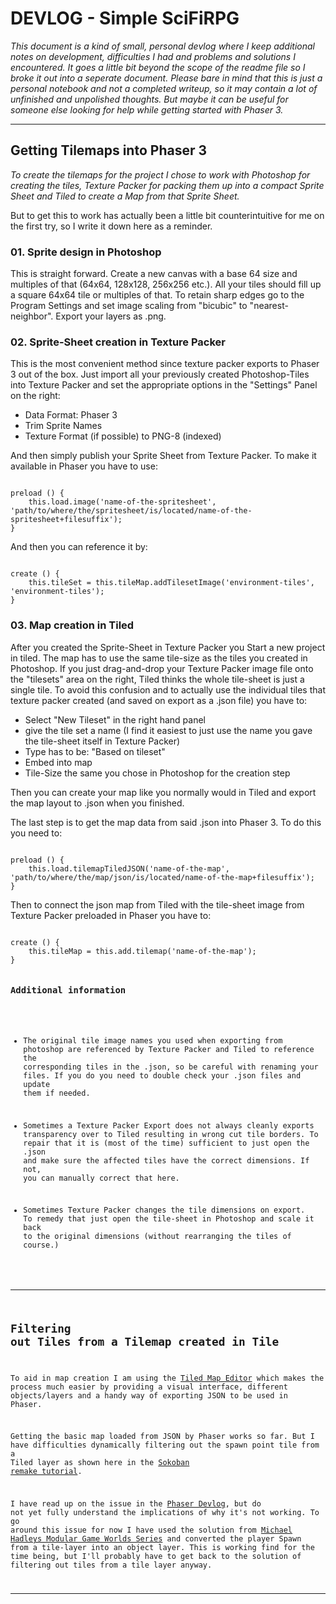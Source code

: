 # DEVLOG - Simple SciFiRPG

*This document is a kind of small, personal devlog where I keep additional notes on development, difficulties I had and problems and solutions I encountered. It goes a little bit beyond the scope of the readme file so I broke it out into a seperate document. Please bare in mind that this is just a personal notebook and not a completed writeup, so it may contain a lot of unfinished and unpolished thoughts.*
*But maybe it can be useful for someone else looking for help while getting started with Phaser 3.*

----

## Getting Tilemaps into Phaser 3

*To create the tilemaps for the project I chose to work with Photoshop for creating the tiles, Texture Packer for packing them up into a compact Sprite Sheet and Tiled to create a Map from that Sprite Sheet.*

But to get this to work has actually been a little bit counterintuitive for me on the first try, so I write it down here as a reminder.

### 01. Sprite design in Photoshop

This is straight forward. Create a new canvas with a base 64 size and multiples of that (64x64, 128x128, 256x256 etc.). All your tiles should fill up a square 64x64 tile or multiples of that. To retain sharp edges go to the Program Settings and set image scaling from "bicubic" to "nearest-neighbor". Export your layers as .png.

### 02. Sprite-Sheet creation in Texture Packer

This is the most convenient method since texture packer exports to Phaser 3 out of the box. Just import all your previously created Photoshop-Tiles into Texture Packer and set the appropriate options in the "Settings" Panel on the right:

- Data Format: Phaser 3
- Trim Sprite Names 
- Texture Format (if possible) to PNG-8 (indexed)

And then simply publish your Sprite Sheet from Texture Packer. To make it available in Phaser you have to use:

<code>
preload () {
    this.load.image('name-of-the-spritesheet', 'path/to/where/the/spritesheet/is/located/name-of-the-spritesheet+filesuffix');
}
</code>

And then you can reference it by:

<code>
create () { 
    this.tileSet = this.tileMap.addTilesetImage('environment-tiles', 'environment-tiles');
}
</code>

### 03. Map creation in Tiled

After you created the Sprite-Sheet in Texture Packer you Start a new project in tiled. The map has to use the same tile-size as the tiles you created in Photoshop. 
If you just drag-and-drop your Texture Packer image file onto the "tilesets" area on the right, Tiled thinks the whole tile-sheet is just a single tile. To avoid this confusion and to actually use the individual tiles that texture packer created (and saved on export as a .json file) you have to:

- Select "New Tileset" in the right hand panel
- give the tile set a name (I find it easiest to just use the name you gave the tile-sheet itself in Texture Packer)
- Type has to be: "Based on tileset"
- Embed into map
- Tile-Size the same you chose in Photoshop for the creation step

Then you can create your map like you normally would in Tiled and export the map layout to .json when you finished.

The last step is to get the map data from said .json into Phaser 3. To do this you need to:

<code> 
preload () {
    this.load.tilemapTiledJSON('name-of-the-map', 'path/to/where/the/map/json/is/located/name-of-the-map+filesuffix');
}
</code>

Then to connect the json map from Tiled with the tile-sheet image from Texture Packer preloaded in Phaser you have to:

<code>
create () {
    this.tileMap = this.add.tilemap('name-of-the-map');
}

### Additional information

- The original tile image names you used when exporting from photoshop are referenced by Texture Packer and Tiled to reference the corresponding tiles in the .json, so be careful with renaming your files. If you do you need to double check your .json files and update them if needed.

- Sometimes a Texture Packer Export does not always cleanly exports transparency over to Tiled resulting in wrong cut tile borders. To repair that it is (most of the time) sufficient to just open the .json and make sure the affected tiles have the correct dimensions. If not, you can manually correct that here. 

- Sometimes Texture Packer changes the tile dimensions on export. To remedy that just open the tile-sheet in Photoshop and scale it back to the original dimensions (without rearranging the tiles of course.)

----

## Filtering out Tiles from a Tilemap created in Tile

To aid in map creation I am using the [Tiled Map Editor](https://www.mapeditor.org/) which makes the process much easier by providing a visual interface, different objects/layers and a handy way of exporting JSON to be used in Phaser. 

Getting the basic map loaded from JSON by Phaser works so far. But I have difficulties dynamically filtering out the spawn point tile from a Tiled layer as shown here in the [Sokoban remake tutorial](https://www.crazygames.com/blog/2018/10/24/Sokoban-Series-Part-2-Creating-an-Interactive-Level/). 

I have read up on the issue in the [Phaser Devlog](https://phaser.io/phaser3/devlog/108), but do not yet fully understand the implications of why it's not working. To go around this issue for now I have used the solution from [Michael Hadleys Modular Game Worlds Series](https://medium.com/@michaelwesthadley/modular-game-worlds-in-phaser-3-tilemaps-1-958fc7e6bbd6) and converted the player Spawn from a tile-layer into an object layer. 
This is working find for the time being, but I'll probably have to get back to the solution of filtering out tiles from a tile layer anyway.

----